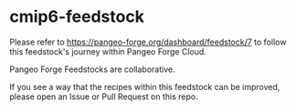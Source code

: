 # cmip6-feedstock

Please refer to https://pangeo-forge.org/dashboard/feedstock/7 to follow this feedstock's journey within Pangeo Forge Cloud.

Pangeo Forge Feedstocks are collaborative.

If you see a way that the recipes within this feedstock can be improved, please open an Issue or Pull Request on this repo.
